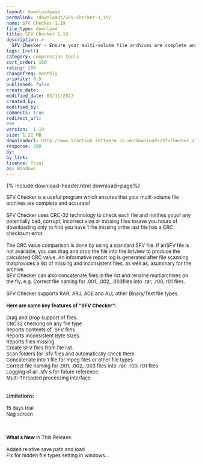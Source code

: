 ```yaml
---
layout: downloadpage
permalink: /downloads/SFV-Checker-1,19/
name: SFV Checker 1.19
file_type: download
title: SFV Checker 1.19
description: >-
  SFV Checker - Ensure your multi-volume file archives are complete and accurate
tags: [null]
category: Compression tools
sort_order: 100
rating: 100
changefreq: monthly
priority: 0.5
published: false
create_date:
modified_date: 03/11/2017
created_by:
modified_by:
comments: true
redirect_url:
###
version:  1.19
size: 1.22 MB
downloadurl: http://www.traction software.co.uk/downloads/SfvChecker.zip
response: 200
by:
by_link:
licence: Trial
os: Windows
---
```


{% include download-header.html download=page%}

<p style="fix-download-text !important">
<p><font size="2"><p>SFV Checker is a useful program which ensures that your multi-volume file archives are complete and accurate!<br />
<br />
SFV Checker uses CRC-32 technology to check each file and notifies youof any potentially bad, corrupt, incorrect size or missing files tosave you hours of downloading only to find you have 1 file missing orthe last file has a CRC checksum error.<br />
<br />
The CRC value comparison is done by using a standard SFV file. If anSFV file is not available, you can drag and drop the file into the listview to produce the calculated CRC value. An informative report log is generated after file scanning thatprovides a list of missing and inconsistent files, as well as, asummary for the archive. <br />
SFV Checker can also concatenate files in the list and rename multiarchives on the fly, e.g. Correct file naming for .001, .002, .003files into .rar, .r00, r01 files.<br />
<br />
SFV Checker supports RAR, ARJ, ACE and ALL other Binary/Text file types.<br />
<br />
<span><strong>Here are some key features of "SFV Checker":</strong></span><br />
<br />
Drag and Drop support of files.<br />
CRC32 checking on any file type<br />
Reports contents of .SFV files<br />
Reports Inconsistent Byte Sizes.<br />
Reports files missing.<br />
Create SFV files from file list.<br />
Scan folders for .sfv files and automatically check them.<br />
Concatenate into 1 file for mpeg files or other file types<br />
Correct file naming for .001, .002, .003 files into .rar, .r00, r01 files<br />
Logging of all .sfv s for future reference<br />
Multi-Threaded processing interface<br />
<br />
<br />
<span><strong>Limitations:</strong></span><br />
<br />
15 days trial<br />
Nag screen<br />
</p>
<div class="celltext_big"><br />
<br />
<strong>What s New</strong> in This Release:<br />
<br />
Added relative save path and load<br />
Fix for hidden file types setting in windows...</div></p></p>
